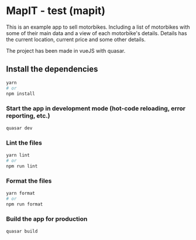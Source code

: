 # MapIT - test (mapit)

This is an example app to sell motorbikes. Including a list of motorbikes with some of their main data and a view of each motorbike's details.
Details has the current location, current price and some other details.

The project has been made in vueJS with quasar.

## Install the dependencies

```bash
yarn
# or
npm install
```

### Start the app in development mode (hot-code reloading, error reporting, etc.)

```bash
quasar dev
```

### Lint the files

```bash
yarn lint
# or
npm run lint
```

### Format the files

```bash
yarn format
# or
npm run format
```

### Build the app for production

```bash
quasar build
```
